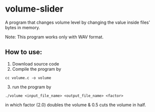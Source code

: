 # volume-slider
A program that changes volume level by changing the value inside files' bytes in memory.

Note: This program works only with WAV format.

## How to use:
 1. Download source code
 2. Compile the program by
   ```
   cc volume.c -o volume
   ```
 3. run the program by 
   ```
   ./volume <input_file_name> <output_file_name> <factor>
   ```
 in which factor (2.0) doubles the volume & 0.5 cuts the volume in half.
